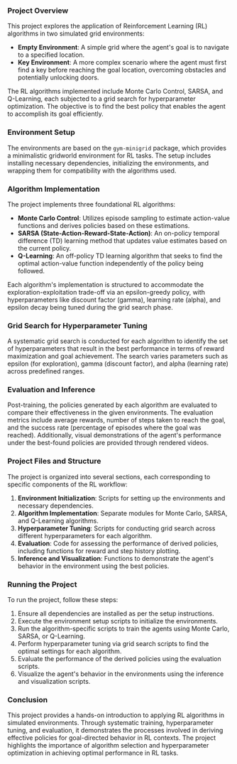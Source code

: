 ### Project Overview

This project explores the application of Reinforcement Learning (RL) algorithms in two simulated grid environments: 
- **Empty Environment**: A simple grid where the agent's goal is to navigate to a specified location.
- **Key Environment**: A more complex scenario where the agent must first find a key before reaching the goal location, overcoming obstacles and potentially unlocking doors.

The RL algorithms implemented include Monte Carlo Control, SARSA, and Q-Learning, each subjected to a grid search for hyperparameter optimization. The objective is to find the best policy that enables the agent to accomplish its goal efficiently.

### Environment Setup

The environments are based on the `gym-minigrid` package, which provides a minimalistic gridworld environment for RL tasks. The setup includes installing necessary dependencies, initializing the environments, and wrapping them for compatibility with the algorithms used.

### Algorithm Implementation

The project implements three foundational RL algorithms:
- **Monte Carlo Control**: Utilizes episode sampling to estimate action-value functions and derives policies based on these estimations.
- **SARSA (State-Action-Reward-State-Action)**: An on-policy temporal difference (TD) learning method that updates value estimates based on the current policy.
- **Q-Learning**: An off-policy TD learning algorithm that seeks to find the optimal action-value function independently of the policy being followed.

Each algorithm's implementation is structured to accommodate the exploration-exploitation trade-off via an epsilon-greedy policy, with hyperparameters like discount factor (gamma), learning rate (alpha), and epsilon decay being tuned during the grid search phase.

### Grid Search for Hyperparameter Tuning

A systematic grid search is conducted for each algorithm to identify the set of hyperparameters that result in the best performance in terms of reward maximization and goal achievement. The search varies parameters such as epsilon (for exploration), gamma (discount factor), and alpha (learning rate) across predefined ranges.

### Evaluation and Inference

Post-training, the policies generated by each algorithm are evaluated to compare their effectiveness in the given environments. The evaluation metrics include average rewards, number of steps taken to reach the goal, and the success rate (percentage of episodes where the goal was reached). Additionally, visual demonstrations of the agent's performance under the best-found policies are provided through rendered videos.

### Project Files and Structure

The project is organized into several sections, each corresponding to specific components of the RL workflow:

1. **Environment Initialization**: Scripts for setting up the environments and necessary dependencies.
2. **Algorithm Implementation**: Separate modules for Monte Carlo, SARSA, and Q-Learning algorithms.
3. **Hyperparameter Tuning**: Scripts for conducting grid search across different hyperparameters for each algorithm.
4. **Evaluation**: Code for assessing the performance of derived policies, including functions for reward and step history plotting.
5. **Inference and Visualization**: Functions to demonstrate the agent's behavior in the environment using the best policies.

### Running the Project

To run the project, follow these steps:
1. Ensure all dependencies are installed as per the setup instructions.
2. Execute the environment setup scripts to initialize the environments.
3. Run the algorithm-specific scripts to train the agents using Monte Carlo, SARSA, or Q-Learning.
4. Perform hyperparameter tuning via grid search scripts to find the optimal settings for each algorithm.
5. Evaluate the performance of the derived policies using the evaluation scripts.
6. Visualize the agent's behavior in the environments using the inference and visualization scripts.

### Conclusion

This project provides a hands-on introduction to applying RL algorithms in simulated environments. Through systematic training, hyperparameter tuning, and evaluation, it demonstrates the processes involved in deriving effective policies for goal-directed behavior in RL contexts. The project highlights the importance of algorithm selection and hyperparameter optimization in achieving optimal performance in RL tasks.
